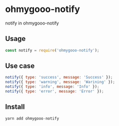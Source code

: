 # ohmygooo-notify

notify in ohmygooo-notify

## Usage

```js
const notify = require('ohmygooo-notify');
```

## Use case

```js
notify({ type: 'success', message: 'Success' });
notify({ type: 'warning', message: 'Warining' });
notify({ type: 'info', message: 'Info' });
notify({ type: 'error', message: 'Error' });
```

## Install

```js
yarn add ohmygooo-notify
```
